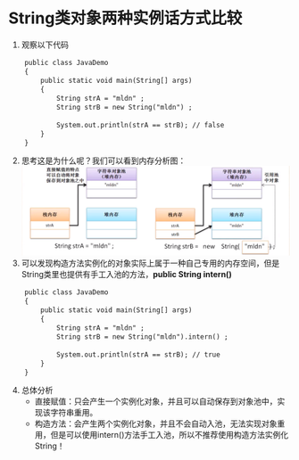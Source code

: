 # String类对象两种实例话方式比较
1. 观察以下代码
```
	public class JavaDemo
	{
		public static void main(String[] args)
		{
			String strA = "mldn" ;
			String strB = new String("mldn") ;

			System.out.println(strA == strB); // false
		}
	}
```
2. 思考这是为什么呢？我们可以看到内存分析图：
![](https://github.com/hjj5258/Java/blob/master/JavaSE/img/stringStack%20Analysis.png)
3. 可以发现构造方法实例化的对象实际上属于一种自己专用的内存空间，但是String类里也提供有手工入池的方法，**public String intern()**

```
	public class JavaDemo
	{
		public static void main(String[] args)
		{
			String strA = "mldn" ;
			String strB = new String("mldn").intern() ;

			System.out.println(strA == strB); // true
		}
	}
```
4. 总体分析
    - 直接赋值：只会产生一个实例化对象，并且可以自动保存到对象池中，实现该字符串重用。
    - 构造方法：会产生两个实例化对象，并且不会自动入池，无法实现对象重用，但是可以使用intern()方法手工入池，所以不推荐使用构造方法实例化String！
